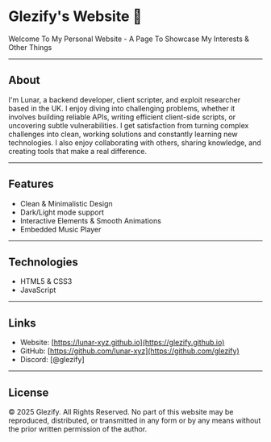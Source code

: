 # Glezify's Website 🌙

Welcome To My Personal Website - A Page To Showcase My Interests & Other Things

------------------------------------

## About

I'm Lunar, a backend developer, client scripter, and exploit researcher based in the UK. I enjoy diving 
into challenging problems, whether it involves building reliable APIs, writing efficient client-side 
scripts, or uncovering subtle vulnerabilities. I get satisfaction from turning complex challenges into 
clean, working solutions and constantly learning new technologies. I also enjoy collaborating with others, 
sharing knowledge, and creating tools that make a real difference.

------------------------------------

## Features

- Clean & Minimalistic Design
- Dark/Light mode support
- Interactive Elements & Smooth Animations
- Embedded Music Player

------------------------------------

## Technologies

- HTML5 & CSS3
- JavaScript

------------------------------------

## Links

- Website: [https://lunar-xyz.github.io](https://glezify.github.io)
- GitHub: [https://github.com/lunar-xyz](https://github.com/glezify)
- Discord: [@glezify]

------------------------------------

## License

© 2025 Glezify. All Rights Reserved.
No part of this website may be reproduced, distributed, or transmitted in any form or by any means without the prior written permission of the author.
